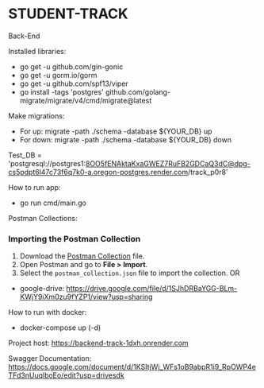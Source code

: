 # STUDENT-TRACK
Back-End

Installed libraries:
* go get -u github.com/gin-gonic
* go get -u gorm.io/gorm
* go get -u github.com/spf13/viper
* go install -tags 'postgres' github.com/golang-migrate/migrate/v4/cmd/migrate@latest

Make migrations: 
* For up: migrate -path ./schema -database ${YOUR_DB} up
* For down: migrate -path ./schema -database ${YOUR_DB} down

Test_DB =  'postgresql://postgres1:8OO5fENAktaKxaGWEZ7RuFB2GDCaQ3dC@dpg-cs5pdpt6l47c73f6q7k0-a.oregon-postgres.render.com/track_p0r8'

How to run app:
* go run cmd/main.go

Postman Collections: 
### Importing the Postman Collection
1. Download the [Postman Collection](./postman_collection.json) file.
2. Open Postman and go to **File > Import**.
3. Select the `postman_collection.json` file to import the collection.
OR
* google-drive: https://drive.google.com/file/d/1SJhDRBaYGG-BLm-KWjY9iXm0zu9fYZP1/view?usp=sharing

How to run with docker:
* docker-compose up (-d)

Project host: https://backend-track-1dxh.onrender.com

Swagger Documentation: https://docs.google.com/document/d/1KSItjWj_WFs1oB9abpR1i9_RpOWP4eTFd3nUuqlboEo/edit?usp=drivesdk
